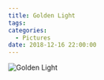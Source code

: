```yaml
---
title: Golden Light
tags:
categories:
  - Pictures
date: 2018-12-16 22:00:00
---
```


![Golden Light](/cdn-cgi/imagedelivery/6T-behmofKYLsxlrK0l_MQ/dae72508-e744-4d00-68a2-2208fc409400/extra)
